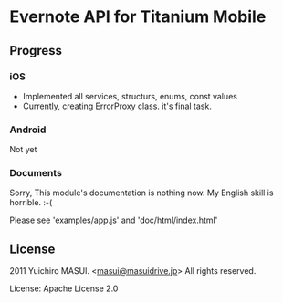 # Evernote API for Titanium Mobile

## Progress

### iOS

* Implemented all services, structurs, enums, const values
* Currently, creating ErrorProxy class. it's final task.

### Android

Not yet


### Documents

Sorry, This module's documentation is nothing now. My English skill is horrible. :-(

Please see 'examples/app.js' and 'doc/html/index.html'


## License
2011 Yuichiro MASUI. &lt;masui@masuidrive.jp&gt; All rights reserved.

License: Apache License 2.0
